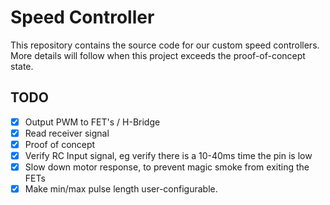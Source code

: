 # Speed Controller
This repository contains the source code for our custom speed controllers. More details will follow when this project exceeds the proof-of-concept state.


## TODO
- [x] Output PWM to FET's / H-Bridge
- [x] Read receiver signal
- [x] Proof of concept
- [x] Verify RC Input signal, eg verify there is a 10-40ms time the pin is low
- [x] Slow down motor response, to prevent magic smoke from exiting the FETs
- [x] Make min/max pulse length user-configurable.
